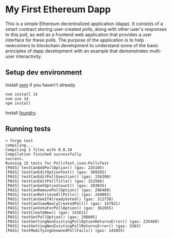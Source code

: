 # My First Ethereum Dapp

This is a simple Ethereum decentralized application (dapp). It consists of a
smart contract storing user-created polls, along with other user's responses to
this poll, as well as a frontend web application that provides a user interface
for these polls. The purpose of the application is to help newcomers to
blockchain development to understand some of the basic principles of dapp
development with an example that demonstrates multi-user interactivity.

## Setup dev environment

Install [nvm](https://github.com/nvm-sh/nvm) if you haven't already.

```shell
nvm install 14
nvm use 14
npm install
```

Install [foundry](https://github.com/gakonst/foundry).

## Running tests

```text
> forge test
compiling...
Compiling 3 files with 0.8.10
Compilation finished successfully
success.
Running 15 tests for PollsTest.json:PollsTest
[PASS] testCanAddPollOption() (gas: 235165)
[PASS] testCanEditOptionText() (gas: 309265)
[PASS] testCanEditPollQuestion() (gas: 156398)
[PASS] testCanEditPollTitle() (gas: 152566)
[PASS] testCanGetOptionCount() (gas: 293035)
[PASS] testCanRemovePollOption() (gas: 296489)
[PASS] testCanRetrieveAllPolls() (gas: 249092)
[PASS] testCanSeeIfAlreadyVoted() (gas: 312738)
[PASS] testCanViewNewlyCreatedPoll() (gas: 147921)
[PASS] testCanVoteForPollOption() (gas: 361955)
[PASS] testCreateNew() (gas: 141611)
[PASS] testGetPollOption() (gas: 298605)
[PASS] testGettingNonExistingPollOptionReturnsError() (gas: 235469)
[PASS] testGettingNonExistingPollReturnsError() (gas: 3263)
[PASS] testModifyingUnownedPollFails() (gas: 141055)
``` 
